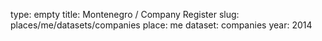 type: empty
title: Montenegro / Company Register
slug: places/me/datasets/companies
place: me
dataset: companies
year: 2014
